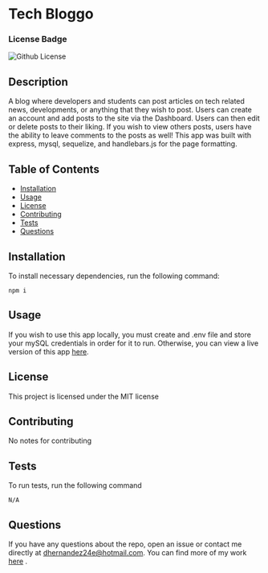 # Tech Bloggo

  ### License Badge

  ![Github License](https://img.shields.io/badge/license-MIT-brightgreen)

  ## Description
  A blog where developers and students can post articles on tech related news, developments, or anything that they wish to post. Users can create an account and add posts to the site via the Dashboard. Users can then edit or delete posts to their liking. If you wish to view others posts, users have the ability to leave comments to the posts as well! This app was built with express, mysql, sequelize, and handlebars.js for the page formatting.

  ## Table of Contents
  * [Installation](#installation)
  * [Usage](#usage)
  * [License](#license)
  * [Contributing](#contributing)
  * [Tests](#tests)
  * [Questions](#questions)

  ## Installation
    
  To install necessary dependencies, run the following command:
    
    npm i
  
  ## Usage

  If you wish to use this app locally, you must create and .env file and store your mySQL credentials in order for it to run. Otherwise, you can view a live version of this app [here](https://murmuring-eyrie-55681.herokuapp.com/).

  ## License

  This project is licensed under the MIT license

  ## Contributing

  No notes for contributing

  ## Tests

  To run tests, run the following command

    N/A

  ## Questions

  If you have any questions about the repo, open an issue or contact me directly at dhernandez24e@hotmail.com. You can find more of my work [here](https://github.com/dhernandez24e) .  
